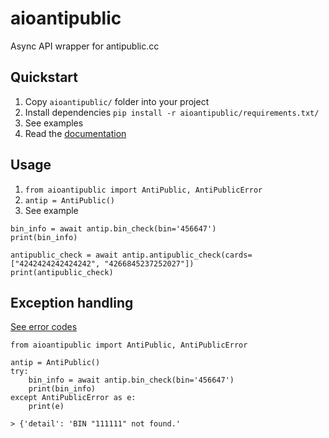 # aioantipublic
Async API wrapper for antipublic.cc

## Quickstart
1. Copy `aioantipublic/` folder into your project
2. Install dependencies `pip install -r aioantipublic/requirements.txt/`
3. See examples
4. Read the [documentation](https://docs.antipublic.cc/)

## Usage
1. `from aioantipublic import AntiPublic, AntiPublicError`
2. `antip = AntiPublic()`
3. See example
```
bin_info = await antip.bin_check(bin='456647')
print(bin_info)

antipublic_check = await antip.antipublic_check(cards=["4242424242424242", "4266845237252027"])
print(antipublic_check)
```
## Exception handling
[See error codes](https://docs.antipublic.cc/)
```
from aioantipublic import AntiPublic, AntiPublicError

antip = AntiPublic()
try:
	bin_info = await antip.bin_check(bin='456647')
	print(bin_info)
except AntiPublicError as e:
	print(e)
```
`> {'detail': 'BIN "111111" not found.'`
